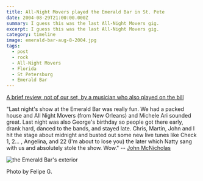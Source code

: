 ```yaml
---
title: All-Night Movers played the Emerald Bar in St. Pete
date: 2004-08-29T21:00:00.000Z
summary: I guess this was the last All-Night Movers gig.
excerpt: I guess this was the last All-Night Movers gig.
category: timeline
image: emerald-bar-aug-8-2004.jpg
tags:
  - post
  - rock
  - All-Night Movers
  - Florida
  - St Petersburg
  - Emerald Bar
---
```


[A brief review, not of our set, by a musician who also played on the bill](https://www.jmcnicholas.com/?offset=1330373296000)

"Last night's show at the Emerald Bar was really fun. We had a packed house and All Night Movers (from New Orleans) and Michele Ari sounded great. Last night was also George's birthday so people got there early, drank hard, danced to the bands, and stayed late. Chris, Martin, John and I hit the stage about midnight and busted out some new live tunes like Check 1, 2... , Angelina, and 22 (I'm about to lose you) the later which Natty sang with us and absolutely stole the show. Wow." -- [John McNicholas](https://johnmcnicolas.com)

![the Emerald Bar's exterior](/static/img/timeline/emerald-bar-aug-8-2004.jpg "the Emerald Bar's exterior")
<figcaption>Photo by Felipe G.</figcaption>
